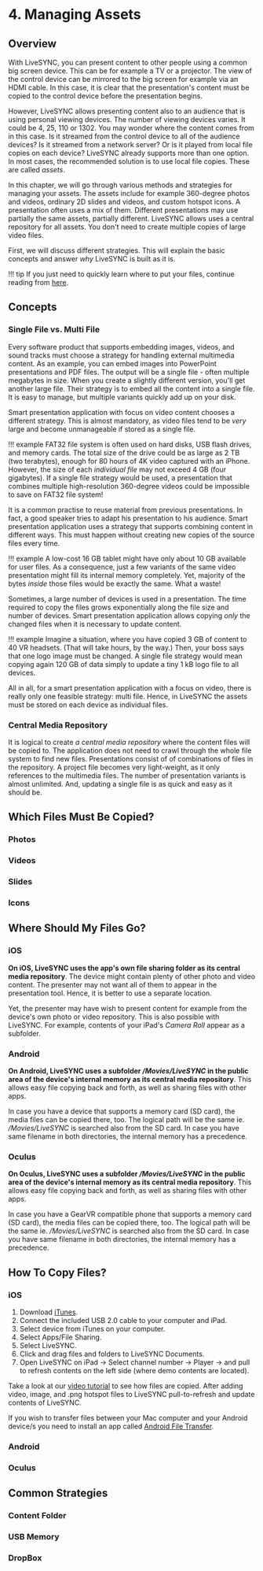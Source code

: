 # 4. Managing Assets

## Overview

With LiveSYNC, you can present content to other people using a common big screen device. This can be for example a TV or a projector. The view of the control device can be mirrored to the big screen for example via an HDMI cable. In this case, it is clear that the presentation's content must be copied to the control device before the presentation begins.

However, LiveSYNC allows presenting content also to an audience that is using personal viewing devices. The number of viewing devices varies. It could be 4, 25, 110 or 1302. You may wonder where the content comes from in this case. Is it streamed from the control device to all of the audience devices? Is it streamed from a network server? Or is it played from local file copies on each device? LiveSYNC already supports more than one option. In most cases, the recommended solution is to use local file copies. These are called *assets*.

In this chapter, we will go through various methods and strategies for managing your assets. The assets include for example 360-degree photos and videos, ordinary 2D slides and videos, and custom hotspot icons. A presentation often uses a mix of them. Different presentations may use partially the same assets, partially different. LiveSYNC allows uses a central repository for all assets. You don't need to create multiple copies of large video files.

First, we will discuss different strategies. This will explain the basic concepts and answer *why* LiveSYNC is built as it is. 

!!! tip
    If you just need to quickly learn where to put your files, continue reading from [here](asset_management.md#where-should-my-files-go).

## Concepts

### Single File vs. Multi File

Every software product that supports embedding images, videos, and sound tracks must choose a strategy for handling external multimedia content. As an example, you can embed images into PowerPoint presentations and PDF files. The output will be a single file - often multiple megabytes in size. When you create a slightly different version, you'll get another large file. Their strategy is to embed all the content into a single file. It is easy to manage, but multiple variants quickly add up on your disk. 

Smart presentation application with focus on video content chooses a different strategy. This is almost mandatory, as video files tend to be *very* large and become unmanageable if stored as a single file.

!!! example
    FAT32 file system is often used on hard disks, USB flash drives, and memory cards. The total size of the drive could be as large as 2 TB (two terabytes), enough for 80 hours of 4K video captured with an iPhone. However, the size of each *individual file* may not exceed 4 GB (four gigabytes). If a single file strategy would be used, a presentation that combines multiple high-resolution 360-degree videos could be impossible to save on FAT32 file system!

It is a common practise to reuse material from previous presentations. In fact, a good speaker tries to adapt his presentation to his audience. Smart presentation application uses a strategy that supports combining content in different ways. This must happen without creating new copies of the source files every time.

!!! example
    A low-cost 16 GB tablet might have only about 10 GB available for user files. As a consequence, just a few variants of the same video presentation might fill its internal memory completely. Yet, majority of the bytes *inside* those files would be exactly the same. What a waste!

Sometimes, a large number of devices is used in a presentation. The time required to copy the files grows exponentially along the file size and number of devices. Smart presentation application allows copying *only* the changed files when it is necessary to update content.

!!! example 
    Imagine a situation, where you have copied 3 GB of content to 40 VR headsets. (That will take hours, by the way.) Then, your boss says that one logo image must be changed. A single file strategy would mean copying again 120 GB of data simply to update a tiny 1 kB logo file to all devices.

All in all, for a smart presentation application with a focus on video, there is really only one feasible strategy: multi file. Hence, in LiveSYNC the assets must be stored on each device as individual files.

### Central Media Repository

It is logical to create *a central media repository* where the content files will be copied to. The application does not need to crawl through the whole file system to find new files. Presentations consist of of combinations of files in the repository. A project file becomes very light-weight, as it only references to the multimedia files. The number of presentation variants is almost unlimited. And, updating a single file is as quick and easy as it should be.

## Which Files Must Be Copied?

### Photos

### Videos

### Slides

### Icons

## Where Should My Files Go?

### iOS

**On iOS, LiveSYNC uses the app's own file sharing folder as its central media repository**. The device might contain plenty of other photo and video content. The presenter may not want all of them to appear in the presentation tool. Hence, it is better to use a separate location.

Yet, the presenter may have wish to present content for example from the device's own photo or video repository. This is also possible with LiveSYNC. For example, contents of your iPad's *Camera Roll* appear as a subfolder.

### Android

**On Android, LiveSYNC uses a subfolder */Movies/LiveSYNC* in the public area of the device's internal memory as its central media repository**. This allows easy file copying back and forth, as well as sharing files with other apps.

In case you have a device that supports a memory card (SD card), the media files can be copied there, too. The logical path will be the same ie. */Movies/LiveSYNC* is searched also from the SD card. In case you have same filename in both directories, the internal memory has a precedence.

### Oculus

**On Oculus, LiveSYNC uses a subfolder */Movies/LiveSYNC* in the public area of the device's internal memory as its central media repository**. This allows easy file copying back and forth, as well as sharing files with other apps.

In case you have a GearVR compatible phone that supports a memory card (SD card), the media files can be copied there, too. The logical path will be the same ie. */Movies/LiveSYNC* is searched also from the SD card. In case you have same filename in both directories, the internal memory has a precedence.

## How To Copy Files?

### iOS
1. Download [iTunes](https://www.apple.com/itunes/download/).
2. Connect the included USB 2.0 cable to your computer and iPad.
3. Select device from iTunes on your computer.
4. Select Apps/File Sharing.
5. Select LiveSYNC.
6. Click and drag files and folders to LiveSYNC Documents.
7. Open LiveSYNC on iPad -> Select channel number -> Player -> and pull to refresh contents on the left side (where demo contents are located).

Take a look at our [video tutorial](https://vimeo.com/222670351) to see how files are copied. After adding video, image, and .png hotspot files to LiveSYNC pull-to-refresh and update contents of LiveSYNC.

If you wish to transfer files between your Mac computer and your Android device/s you need to install an app called [Android File Transfer](https://www.android.com/filetransfer/).  

### Android

### Oculus

## Common Strategies

### Content Folder

### USB Memory

### DropBox
